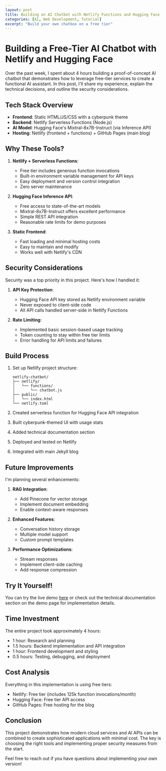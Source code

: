 ```yaml
---
layout: post
title: Building an AI Chatbot with Netlify Functions and Hugging Face
categories: [AI, Web Development, Tutorial]
excerpt: "Build your own chatbox on a free tier"
---
```


# Building a Free-Tier AI Chatbot with Netlify and Hugging Face

Over the past week, I spent about 4 hours building a proof-of-concept AI chatbot that demonstrates how to leverage free-tier services to create a functional AI assistant. In this post, I'll share my experience, explain the technical decisions, and outline the security considerations.

## Tech Stack Overview

- **Frontend**: Static HTML/JS/CSS with a cyberpunk theme
- **Backend**: Netlify Serverless Functions (Node.js)
- **AI Model**: Hugging Face's Mixtral-8x7B-Instruct (via Inference API)
- **Hosting**: Netlify (frontend + functions) + GitHub Pages (main blog)

## Why These Tools?

1. **Netlify + Serverless Functions**:
   - Free tier includes generous function invocations
   - Built-in environment variable management for API keys
   - Easy deployment and version control integration
   - Zero server maintenance

2. **Hugging Face Inference API**:
   - Free access to state-of-the-art models
   - Mixtral-8x7B-Instruct offers excellent performance
   - Simple REST API integration
   - Reasonable rate limits for demo purposes

3. **Static Frontend**:
   - Fast loading and minimal hosting costs
   - Easy to maintain and modify
   - Works well with Netlify's CDN

## Security Considerations

Security was a top priority in this project. Here's how I handled it:

1. **API Key Protection**:
   - Hugging Face API key stored as Netlify environment variable
   - Never exposed to client-side code
   - All API calls handled server-side in Netlify Functions

2. **Rate Limiting**:
   - Implemented basic session-based usage tracking
   - Token counting to stay within free tier limits
   - Error handling for API limits and failures

## Build Process

1. Set up Netlify project structure:
   ```
   netlify-chatbot/
   ├── netlify/
   │   └── functions/
   │       └── chatbot.js
   ├── public/
   │   └── index.html
   └── netlify.toml
   ```

2. Created serverless function for Hugging Face API integration
3. Built cyberpunk-themed UI with usage stats
4. Added technical documentation section
5. Deployed and tested on Netlify
6. Integrated with main Jekyll blog

## Future Improvements

I'm planning several enhancements:

1. **RAG Integration**:
   - Add Pinecone for vector storage
   - Implement document embedding
   - Enable context-aware responses

2. **Enhanced Features**:
   - Conversation history storage
   - Multiple model support
   - Custom prompt templates

3. **Performance Optimizations**:
   - Stream responses
   - Implement client-side caching
   - Add response compression

## Try It Yourself!

You can try the live demo [here](https://685c15ab20f6a100080ad1af--funny-bienenstitch-0c3a88.netlify.app/) or check out the technical documentation section on the demo page for implementation details.

## Time Investment

The entire project took approximately 4 hours:
- 1 hour: Research and planning
- 1.5 hours: Backend implementation and API integration
- 1 hour: Frontend development and styling
- 0.5 hours: Testing, debugging, and deployment

## Cost Analysis

Everything in this implementation is using free tiers:
- Netlify: Free tier (includes 125k function invocations/month)
- Hugging Face: Free tier API access
- GitHub Pages: Free hosting for the blog

## Conclusion

This project demonstrates how modern cloud services and AI APIs can be combined to create sophisticated applications with minimal cost. The key is choosing the right tools and implementing proper security measures from the start.

Feel free to reach out if you have questions about implementing your own version!
